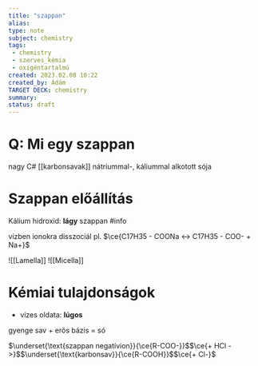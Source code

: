 ```yaml
---
title: "szappan"
alias: 
type: note
subject: chemistry
tags:
 - chemistry
 - szerves_kémia
 - oxigéntartalmú
created: 2023.02.08 10:22
created_by: Ádám
TARGET DECK: chemistry
summary: 
status: draft 
---
```

# Q: Mi egy szappan
nagy C# [[karbonsavak]] nátriummal-, káliummal alkotott sója

# Szappan előállítás
Kálium hidroxid: **lágy** szappan
#info 

vízben ionokra disszociál
pl. $\ce{C17H35 - COONa <-> C17H35 - COO- + Na+}$ 

![[Lamella]]
![[Micella]]


# Kémiai tulajdonságok
- vízes oldata: **lúgos**

gyenge sav + erős bázis = só

$\underset{\text{szappan negatívion}}{\ce{R-COO-}}$$\ce{+ HCl ->}$$\underset{\text{karbonsav}}{\ce{R-COOH}}$$\ce{+ Cl-}$
